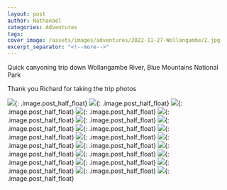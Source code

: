 ```yaml
---
layout: post
author: Nathanael
categories: Adventures
tags: 
cover_image: /assets/images/adventures/2022-11-27-Wollangambe/2.jpg
excerpt_separator: "<!--more-->"
---
```

Quick canyoning trip down Wollangambe River, Blue Mountains National Park
<!--more-->

Thank you Richard for taking the trip photos

![](/assets/images/adventures/2022-11-27-Wollangambe/4.jpg){: .image.post_half_float}
![](/assets/images/adventures/2022-11-27-Wollangambe/5.jpg){: .image.post_half_float}
![](/assets/images/adventures/2022-11-27-Wollangambe/6.jpg){: .image.post_half_float}
![](/assets/images/adventures/2022-11-27-Wollangambe/7.jpg){: .image.post_half_float}
![](/assets/images/adventures/2022-11-27-Wollangambe/8.jpg){: .image.post_half_float}
![](/assets/images/adventures/2022-11-27-Wollangambe/9.jpg){: .image.post_half_float}
![](/assets/images/adventures/2022-11-27-Wollangambe/10.jpg){: .image.post_half_float}
![](/assets/images/adventures/2022-11-27-Wollangambe/11.jpg){: .image.post_half_float}
![](/assets/images/adventures/2022-11-27-Wollangambe/12.jpg){: .image.post_half_float}
![](/assets/images/adventures/2022-11-27-Wollangambe/13.jpg){: .image.post_half_float}
![](/assets/images/adventures/2022-11-27-Wollangambe/14.jpg){: .image.post_half_float}
![](/assets/images/adventures/2022-11-27-Wollangambe/15.jpg){: .image.post_half_float}
![](/assets/images/adventures/2022-11-27-Wollangambe/16.jpg){: .image.post_half_float}
![](/assets/images/adventures/2022-11-27-Wollangambe/17.jpg){: .image.post_half_float}
![](/assets/images/adventures/2022-11-27-Wollangambe/18.jpg){: .image.post_half_float}
![](/assets/images/adventures/2022-11-27-Wollangambe/19.jpg){: .image.post_half_float}
![](/assets/images/adventures/2022-11-27-Wollangambe/20.jpg){: .image.post_half_float}
![](/assets/images/adventures/2022-11-27-Wollangambe/21.jpg){: .image.post_half_float}
![](/assets/images/adventures/2022-11-27-Wollangambe/22.png){: .image.post_half_float}

